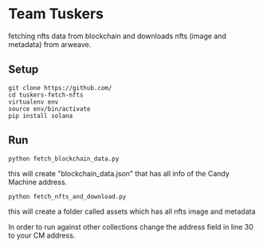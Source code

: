 # Team Tuskers 
fetching nfts data from blockchain and downloads nfts (image and metadata) from arweave.

## Setup

```
git clone https://github.com/
cd tuskers-fetch-nfts
virtualenv env
source env/bin/activate
pip install solana
```

## Run
```
python fetch_blockchain_data.py
```
this will create "blockchain_data.json" that has all info of the Candy Machine address.

```
python fetch_nfts_and_download.py
```
this will create a folder called assets which has all nfts image and metadata 

In order to run against other collections change the address field in line 30 to your CM address. 
